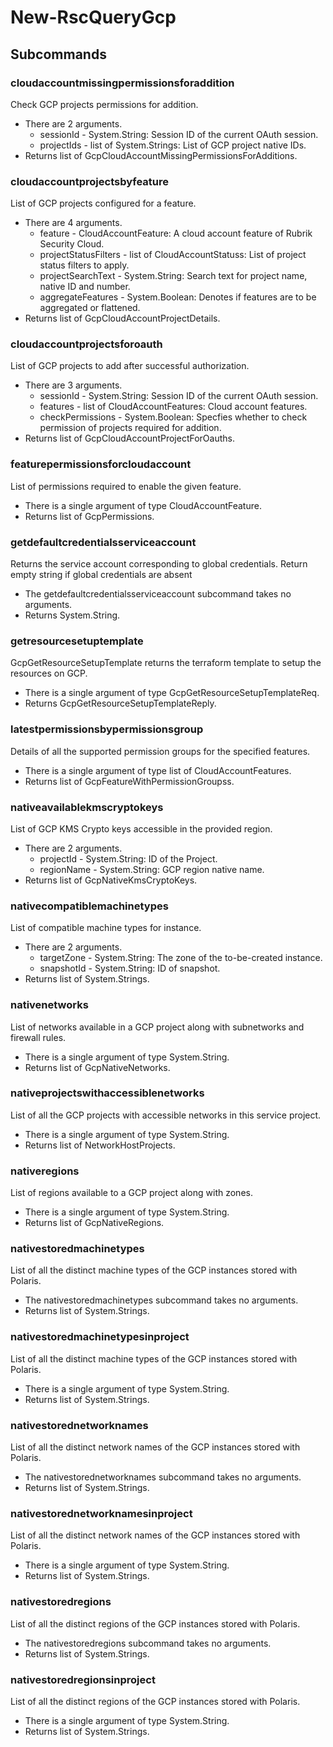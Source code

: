 # New-RscQueryGcp
## Subcommands
### cloudaccountmissingpermissionsforaddition
Check GCP projects permissions for addition.

- There are 2 arguments.
    - sessionId - System.String: Session ID of the current OAuth session.
    - projectIds - list of System.Strings: List of GCP project native IDs.
- Returns list of GcpCloudAccountMissingPermissionsForAdditions.
### cloudaccountprojectsbyfeature
List of GCP projects configured for a feature.

- There are 4 arguments.
    - feature - CloudAccountFeature: A cloud account feature of Rubrik Security Cloud.
    - projectStatusFilters - list of CloudAccountStatuss: List of project status filters to apply.
    - projectSearchText - System.String: Search text for project name, native ID and number.
    - aggregateFeatures - System.Boolean: Denotes if features are to be aggregated or flattened.
- Returns list of GcpCloudAccountProjectDetails.
### cloudaccountprojectsforoauth
List of GCP projects to add after successful authorization.

- There are 3 arguments.
    - sessionId - System.String: Session ID of the current OAuth session.
    - features - list of CloudAccountFeatures: Cloud account features.
    - checkPermissions - System.Boolean: Specfies whether to check permission of projects required for addition.
- Returns list of GcpCloudAccountProjectForOauths.
### featurepermissionsforcloudaccount
List of permissions required to enable the given feature.

- There is a single argument of type CloudAccountFeature.
- Returns list of GcpPermissions.
### getdefaultcredentialsserviceaccount
Returns the service account corresponding to global credentials. Return empty string if global credentials are absent

- The getdefaultcredentialsserviceaccount subcommand takes no arguments.
- Returns System.String.
### getresourcesetuptemplate
GcpGetResourceSetupTemplate returns the terraform template to setup the
resources on GCP.

- There is a single argument of type GcpGetResourceSetupTemplateReq.
- Returns GcpGetResourceSetupTemplateReply.
### latestpermissionsbypermissionsgroup
Details of all the supported permission groups for the specified features.

- There is a single argument of type list of CloudAccountFeatures.
- Returns list of GcpFeatureWithPermissionGroupss.
### nativeavailablekmscryptokeys
List of GCP KMS Crypto keys accessible in the provided region.

- There are 2 arguments.
    - projectId - System.String: ID of the Project.
    - regionName - System.String: GCP region native name.
- Returns list of GcpNativeKmsCryptoKeys.
### nativecompatiblemachinetypes
List of compatible machine types for instance.

- There are 2 arguments.
    - targetZone - System.String: The zone of the to-be-created instance.
    - snapshotId - System.String: ID of snapshot.
- Returns list of System.Strings.
### nativenetworks
List of networks available in a GCP project along with subnetworks and firewall rules.

- There is a single argument of type System.String.
- Returns list of GcpNativeNetworks.
### nativeprojectswithaccessiblenetworks
List of all the GCP projects with accessible networks in this service project.

- There is a single argument of type System.String.
- Returns list of NetworkHostProjects.
### nativeregions
List of regions available to a GCP project along with zones.

- There is a single argument of type System.String.
- Returns list of GcpNativeRegions.
### nativestoredmachinetypes
List of all the distinct machine types of the GCP instances stored with Polaris.

- The nativestoredmachinetypes subcommand takes no arguments.
- Returns list of System.Strings.
### nativestoredmachinetypesinproject
List of all the distinct machine types of the GCP instances stored with Polaris.

- There is a single argument of type System.String.
- Returns list of System.Strings.
### nativestorednetworknames
List of all the distinct network names of the GCP instances stored with Polaris.

- The nativestorednetworknames subcommand takes no arguments.
- Returns list of System.Strings.
### nativestorednetworknamesinproject
List of all the distinct network names of the GCP instances stored with Polaris.

- There is a single argument of type System.String.
- Returns list of System.Strings.
### nativestoredregions
List of all the distinct regions of the GCP instances stored with Polaris.

- The nativestoredregions subcommand takes no arguments.
- Returns list of System.Strings.
### nativestoredregionsinproject
List of all the distinct regions of the GCP instances stored with Polaris.

- There is a single argument of type System.String.
- Returns list of System.Strings.
